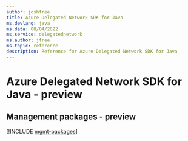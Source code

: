 ```yaml
---
author: joshfree
title: Azure Delegated Network SDK for Java
ms.devlang: java
ms.data: 08/04/2022
ms.service: delegatednetwork
ms.author: jfree
ms.topic: reference
description: Reference for Azure Delegated Network SDK for Java
---
```

# Azure Delegated Network SDK for Java - preview

## Management packages - preview
[!INCLUDE [mgmt-packages](delegated-network-mgmt-index.md)]